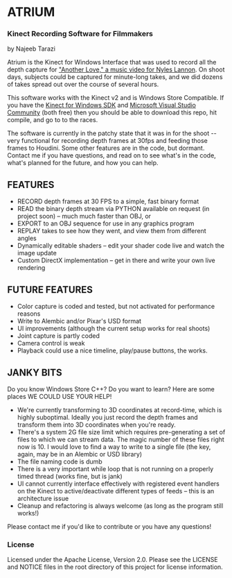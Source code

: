# ATRIUM
### Kinect Recording Software for Filmmakers
by Najeeb Tarazi

Atrium is the Kinect for Windows Interface that was used to record all the depth capture for ["Another Love," a music video for Nyles Lannon](https://vimeo.com/145706460). On shoot days, subjects could be captured for minute-long takes, and we did dozens of takes spread out over the course of several hours.

This software works with the Kinect v2 and is Windows Store Compatible. If you have the [Kinect for Windows SDK](https://www.kinectforwindows.com) and [Microsoft Visual Studio Community](https://www.visualstudio.com/en-us/products/visual-studio-community-vs.aspx) (both free) then you should be able to download this repo, hit compile, and go to to the races.

The software is currently in the patchy state that it was in for the shoot -- very functional for recording depth frames at 30fps and feeding those frames to Houdini. Some other features are in the code, but dormant. Contact me if you have questions, and read on to see what's in the code, what's planned for the future, and how you can help.

## FEATURES

- RECORD depth frames at 30 FPS to a simple, fast binary format
- READ the binary depth stream via PYTHON available on request (in project soon) – much much faster than OBJ, or
- EXPORT to an OBJ sequence for use in any graphics program
- REPLAY takes to see how they went, and view them from different angles
- Dynamically editable shaders – edit your shader code live and watch the image update
- Custom DirectX implementation – get in there and write your own live rendering

## FUTURE FEATURES

- Color capture is coded and tested, but not activated for performance reasons
- Write to Alembic and/or Pixar's USD format
- UI improvements (although the current setup works for real shoots)
- Joint capture is partly coded
- Camera control is weak
- Playback could use a nice timeline, play/pause buttons, the works.


## JANKY BITS

Do you know Windows Store C++? Do you want to learn? Here are some places WE COULD USE YOUR HELP!

- We're currently transforming to 3D coordinates at record-time, which is highly suboptimal. Ideally you just record the depth frames and transform them into 3D coordinates when you're ready.
- There's a system 2G file size limit which requires pre-generating a set of files to which we can stream data. The magic number of these files right now is 10. I would love to find a way to write to a single file (the key, again, may be in an Alembic or USD library)
- The file naming code is dumb
- There is a very important while loop that is not running on a properly timed thread (works fine, but is jank)
- UI cannot currently interface effectively with registered event handlers on the Kinect to active/deactivate different types of feeds – this is an architecture issue
- Cleanup and refactoring is always welcome (as long as the program still works!)

Please contact me if you'd like to contribute or you have any questions!

### License

Licensed under the Apache License, Version 2.0. Please see the LICENSE and NOTICE files in the root directory of this project for license information.
